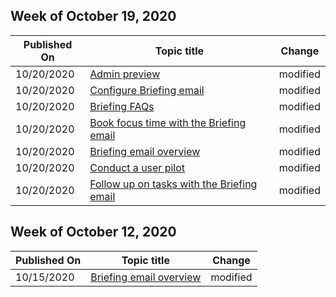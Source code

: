 <!-- This file is generated automatically each week. Changes made to this file will be overwritten.-->



## Week of October 19, 2020


| Published On |Topic title | Change |
|------|------------|--------|
| 10/20/2020 | [Admin preview](/Briefing/be-admin-trial) | modified |
| 10/20/2020 | [Configure Briefing email](/Briefing/be-admin) | modified |
| 10/20/2020 | [Briefing FAQs](/Briefing/be-faqs) | modified |
| 10/20/2020 | [Book focus time with the Briefing email](/Briefing/be-focus) | modified |
| 10/20/2020 | [Briefing email overview](/Briefing/be-overview) | modified |
| 10/20/2020 | [Conduct a user pilot](/Briefing/be-pilot) | modified |
| 10/20/2020 | [Follow up on tasks with the Briefing email](/Briefing/be-tasks) | modified |


## Week of October 12, 2020


| Published On |Topic title | Change |
|------|------------|--------|
| 10/15/2020 | [Briefing email overview](/Briefing/be-overview) | modified |
